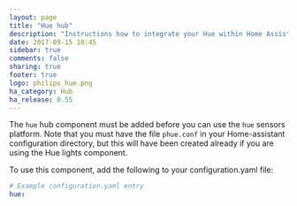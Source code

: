 ```yaml
---
layout: page
title: "Hue hub"
description: "Instructions how to integrate your Hue within Home Assistant."
date: 2017-09-15 18:45
sidebar: true
comments: false
sharing: true
footer: true
logo: philips_hue.png
ha_category: Hub
ha_release: 0.55
---
```



The `hue` hub component must be added before you can use the `hue` sensors platform. Note that you must have the file `phue.conf` in your Home-assistant configuration directory, but this will have been created already if you are using the Hue lights component.

To use this component, add the following to your configuration.yaml file:

```yaml
# Example configuration.yaml entry
hue:
```
